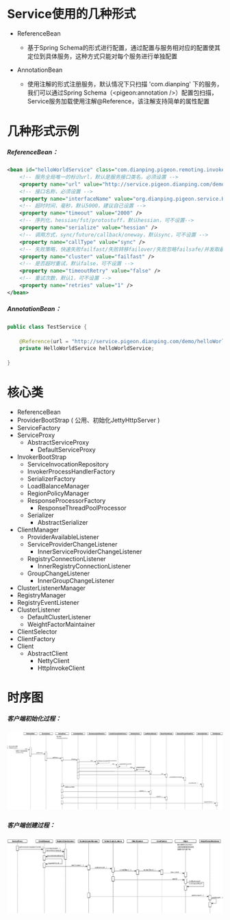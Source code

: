 # Service使用的几种形式

* ReferenceBean

  * 基于Spring Schema的形式进行配置，通过配置与服务相对应的配置使其定位到具体服务，这种方式只能对每个服务进行单独配置

* AnnotationBean

  * 使用注解的形式注册服务，默认情况下只扫描 'com.dianping' 下的服务，我们可以通过Spring Schema（&lt;pigeon:annotation /&gt;）配置包扫描，Service服务加载使用注解@Reference，该注解支持简单的属性配置

# 几种形式示例

##### ReferenceBean：

```xml
<bean id="helloWorldService" class="com.dianping.pigeon.remoting.invoker.config.spring.ReferenceBean" init-method="init">
    <!-- 服务全局唯一的标识url，默认是服务接口类名，必须设置 -->
    <property name="url" value="http://service.pigeon.dianping.com/demo/helloWorldService_1.0.0" />
    <!-- 接口名称，必须设置 -->
    <property name="interfaceName" value="org.dianping.pigeon.service.HelloWorldService" />
    <!-- 超时时间，毫秒，默认5000，建议自己设置 -->
    <property name="timeout" value="2000" />
    <!-- 序列化，hessian/fst/protostuff，默认hessian，可不设置-->
    <property name="serialize" value="hessian" />
    <!-- 调用方式，sync/future/callback/oneway，默认sync，可不设置 -->
    <property name="callType" value="sync" />
    <!-- 失败策略，快速失败failfast/失败转移failover/失败忽略failsafe/并发取最快返回forking，默认failfast，可不设置 -->
    <property name="cluster" value="failfast" />
    <!-- 是否超时重试，默认false，可不设置 -->
    <property name="timeoutRetry" value="false" />
    <!-- 重试次数，默认1，可不设置 -->
    <property name="retries" value="1" />
</bean>
```

##### AnnotationBean：

```java
public class TestService {

    @Reference(url = "http://service.pigeon.dianping.com/demo/helloWorldService_1.0.0")
    private HelloWorldService helloWorldService;

}
```

# 核心类

* ReferenceBean
* ProviderBootStrap \( 公用、初始化JettyHttpServer \)
* ServiceFactory
* ServiceProxy
  * AbstractServiceProxy
    * DefaultServiceProxy
* InvokerBootStrap
  * ServiceInvocationRepository
  * InvokerProcessHandlerFactory
  * SerializerFactory
  * LoadBalanceManager
  * RegionPolicyManager
  * ResponseProcessorFactory
    * ResponseThreadPoolProcessor
  * Serializer
    * AbstractSerializer
* ClientManager
  * ProviderAvailableListener
  * ServiceProviderChangeListener
    * InnerServiceProviderChangeListener
  * RegistryConnectionListener
    * InnerRegistryConnectionListener
  * GroupChangeListener
    * InnerGroupChangeListener
* ClusterListenerManager
* RegistryManager
* RegistryEventListener
* ClusterListener
  * DefaultClusterListener
  * WeightFactorMaintainer
* ClientSelector
* ClientFactory
* Client
  * AbstractClient
    * NettyClient
    * HttpInvokeClient



# 时序图

##### 客户端初始化过程：

##### ![](/assets/客户端启动.png)

##### 客户端创建过程：

![](/assets/客户端注册及配置同步.png)



